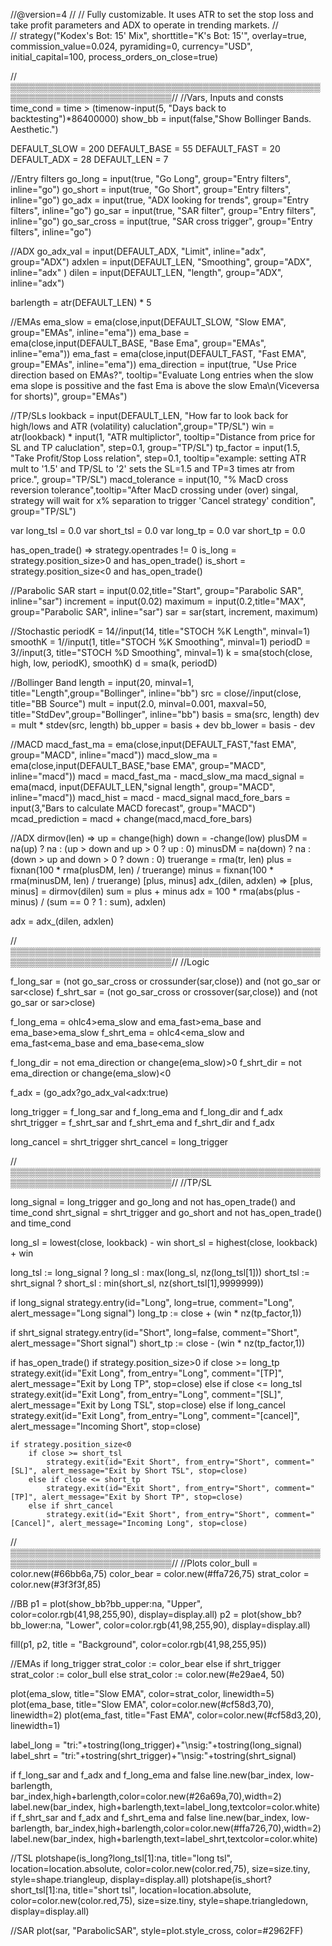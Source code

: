 //@version=4
//
//  Fully customizable. It uses ATR to set the stop loss and take profit parameters and ADX to operate in trending markets.
//  
//
strategy("Kodex's Bot: 15' Mix", shorttitle="K's Bot: 15'", overlay=true, commission_value=0.024, pyramiding=0, currency="USD", initial_capital=100, process_orders_on_close=true)


//▒▒▒▒▒▒▒▒▒▒▒▒▒▒▒▒▒▒▒▒▒▒▒▒▒▒▒▒▒▒▒▒▒▒▒▒▒▒▒▒▒▒▒▒▒▒▒▒▒▒▒▒▒▒▒▒▒▒▒▒▒▒▒▒▒▒▒▒▒▒▒▒▒▒▒▒//
//Vars, Inputs and consts
time_cond       = time > (timenow-input(5, "Days back to backtesting")*86400000)
show_bb         = input(false,"Show Bollinger Bands. Aesthetic.")


DEFAULT_SLOW    = 200
DEFAULT_BASE    = 55
DEFAULT_FAST    = 20
DEFAULT_ADX     = 28
DEFAULT_LEN     = 7

//Entry filters
go_long         = input(true, "Go Long", group="Entry filters", inline="go")
go_short        = input(true, "Go Short", group="Entry filters", inline="go")
go_adx          = input(true, "ADX looking for trends", group="Entry filters", inline="go")
go_sar          = input(true, "SAR filter", group="Entry filters", inline="go")
go_sar_cross    = input(true, "SAR cross trigger", group="Entry filters", inline="go")

//ADX
go_adx_val      = input(DEFAULT_ADX, "Limit",  inline="adx", group="ADX")
adxlen          = input(DEFAULT_LEN, "Smoothing", group="ADX", inline="adx" )
dilen           = input(DEFAULT_LEN, "length", group="ADX", inline="adx")

barlength       = atr(DEFAULT_LEN) * 5

//EMAs
ema_slow        = ema(close,input(DEFAULT_SLOW, "Slow EMA", group="EMAs", inline="ema"))
ema_base        = ema(close,input(DEFAULT_BASE, "Base Ema", group="EMAs", inline="ema"))
ema_fast        = ema(close,input(DEFAULT_FAST, "Fast EMA", group="EMAs", inline="ema"))
ema_direction   = input(true, "Use Price direction based on EMAs?", tooltip="Evaluate Long entries when the slow ema slope is possitive and the fast Ema is above the slow Ema\n(Viceversa for shorts)", group="EMAs")

//TP/SLs
lookback        = input(DEFAULT_LEN, "How far to look back for high/lows and ATR (volatility) caluclation",group="TP/SL")
win             = atr(lookback) * input(1, "ATR multiplictor", tooltip="Distance from price for SL and TP caluclation", step=0.1, group="TP/SL")
tp_factor       = input(1.5, "Take Profit/Stop Loss relation", step=0.1, tooltip="example: setting ATR mult to '1.5' and TP/SL to '2' sets the SL=1.5 and TP=3 times atr from price.", group="TP/SL")
macd_tolerance  = input(10, "% MacD cross reversion tolerance",tooltip="After MacD crossing under (over) singal, strategy will wait for x% separation to trigger 'Cancel strategy' condition", group="TP/SL")


var long_tsl = 0.0
var short_tsl = 0.0
var long_tp = 0.0
var short_tp = 0.0

has_open_trade() => strategy.opentrades != 0
is_long = strategy.position_size>0 and has_open_trade()
is_short = strategy.position_size<0 and has_open_trade()


//Parabolic SAR
start = input(0.02,title="Start", group="Parabolic SAR", inline="sar")
increment = input(0.02)
maximum = input(0.2,title="MAX", group="Parabolic SAR", inline="sar")
sar = sar(start, increment, maximum)


//Stochastic
periodK = 14//input(14, title="STOCH %K Length", minval=1)
smoothK = 1//input(1, title="STOCH %K Smoothing", minval=1)
periodD = 3//input(3, title="STOCH %D Smoothing", minval=1)
k = sma(stoch(close, high, low, periodK), smoothK)
d = sma(k, periodD)

//Bollinger Band
length = input(20, minval=1, title="Length",group="Bollinger", inline="bb")
src = close//input(close, title="BB Source")
mult = input(2.0, minval=0.001, maxval=50, title="StdDev",group="Bollinger", inline="bb")
basis = sma(src, length)
dev = mult * stdev(src, length)
bb_upper = basis + dev
bb_lower = basis - dev

//MACD
macd_fast_ma = ema(close,input(DEFAULT_FAST,"fast EMA", group="MACD", inline="macd"))
macd_slow_ma = ema(close,input(DEFAULT_BASE,"base EMA", group="MACD", inline="macd"))
macd = macd_fast_ma - macd_slow_ma
macd_signal = ema(macd, input(DEFAULT_LEN,"signal length", group="MACD", inline="macd"))
macd_hist = macd - macd_signal
macd_fore_bars  = input(3,"Bars to calculate MACD forecast", group="MACD")
mcad_prediction = macd + change(macd,macd_fore_bars)


//ADX
dirmov(len) =>
	up = change(high)
	down = -change(low)
	plusDM = na(up) ? na : (up > down and up > 0 ? up : 0)
	minusDM = na(down) ? na : (down > up and down > 0 ? down : 0)
	truerange = rma(tr, len)
	plus = fixnan(100 * rma(plusDM, len) / truerange)
	minus = fixnan(100 * rma(minusDM, len) / truerange)
	[plus, minus]
adx_(dilen, adxlen) =>
	[plus, minus] = dirmov(dilen)
	sum = plus + minus
	adx = 100 * rma(abs(plus - minus) / (sum == 0 ? 1 : sum), adxlen)

adx = adx_(dilen, adxlen)



//▒▒▒▒▒▒▒▒▒▒▒▒▒▒▒▒▒▒▒▒▒▒▒▒▒▒▒▒▒▒▒▒▒▒▒▒▒▒▒▒▒▒▒▒▒▒▒▒▒▒▒▒▒▒▒▒▒▒▒▒▒▒▒▒▒▒▒▒▒▒▒▒▒▒▒▒//
//Logic

f_long_sar = (not go_sar_cross or crossunder(sar,close)) and (not go_sar or sar<close)
f_shrt_sar = (not go_sar_cross or crossover(sar,close)) and (not go_sar or sar>close)

f_long_ema = ohlc4>ema_slow and ema_fast>ema_base and ema_base>ema_slow
f_shrt_ema = ohlc4<ema_slow and ema_fast<ema_base and ema_base<ema_slow

f_long_dir = not ema_direction or change(ema_slow)>0
f_shrt_dir = not ema_direction or change(ema_slow)<0

f_adx = (go_adx?go_adx_val<adx:true)

long_trigger = f_long_sar and f_long_ema and f_long_dir and f_adx
shrt_trigger = f_shrt_sar and f_shrt_ema and f_shrt_dir and f_adx

long_cancel = shrt_trigger
shrt_cancel = long_trigger



//▒▒▒▒▒▒▒▒▒▒▒▒▒▒▒▒▒▒▒▒▒▒▒▒▒▒▒▒▒▒▒▒▒▒▒▒▒▒▒▒▒▒▒▒▒▒▒▒▒▒▒▒▒▒▒▒▒▒▒▒▒▒▒▒▒▒▒▒▒▒▒▒▒▒▒▒//
//TP/SL

long_signal = long_trigger and go_long and not has_open_trade() and time_cond
shrt_signal = shrt_trigger and go_short and not has_open_trade() and time_cond

long_sl = lowest(close, lookback) - win
short_sl = highest(close, lookback) + win

long_tsl := long_signal ? long_sl : max(long_sl, nz(long_tsl[1]))
short_tsl := shrt_signal ? short_sl : min(short_sl, nz(short_tsl[1],9999999))


if long_signal
    strategy.entry(id="Long", long=true, comment="Long", alert_message="Long signal")
    long_tp := close + (win * nz(tp_factor,1))

if shrt_signal
    strategy.entry(id="Short", long=false, comment="Short", alert_message="Short signal")
    short_tp := close - (win * nz(tp_factor,1))
    
if has_open_trade()
    if strategy.position_size>0
        if close >= long_tp
            strategy.exit(id="Exit Long", from_entry="Long", comment="[TP]", alert_message="Exit by Long TP", stop=close)
        else if close <= long_tsl
            strategy.exit(id="Exit Long", from_entry="Long", comment="[SL]", alert_message="Exit by Long TSL", stop=close)
        else if long_cancel
            strategy.exit(id="Exit Long", from_entry="Long", comment="[cancel]", alert_message="Incoming Short", stop=close)


        
    if strategy.position_size<0
        if close >= short_tsl
            strategy.exit(id="Exit Short", from_entry="Short", comment="[SL]", alert_message="Exit by Short TSL", stop=close)
        else if close <= short_tp
            strategy.exit(id="Exit Short", from_entry="Short", comment="[TP]", alert_message="Exit by Short TP", stop=close)
        else if shrt_cancel
            strategy.exit(id="Exit Short", from_entry="Short", comment="[Cancel]", alert_message="Incoming Long", stop=close)




//▒▒▒▒▒▒▒▒▒▒▒▒▒▒▒▒▒▒▒▒▒▒▒▒▒▒▒▒▒▒▒▒▒▒▒▒▒▒▒▒▒▒▒▒▒▒▒▒▒▒▒▒▒▒▒▒▒▒▒▒▒▒▒▒▒▒▒▒▒▒▒▒▒▒▒▒//
//Plots
color_bull = color.new(#66bb6a,75)
color_bear = color.new(#ffa726,75)
strat_color = color.new(#3f3f3f,85)


    

//BB
p1 = plot(show_bb?bb_upper:na, "Upper", color=color.rgb(41,98,255,90), display=display.all)
p2 = plot(show_bb?bb_lower:na, "Lower", color=color.rgb(41,98,255,90), display=display.all)

fill(p1, p2, title = "Background", color=color.rgb(41,98,255,95))

//EMAs
if long_trigger
    strat_color := color_bear
else if shrt_trigger
    strat_color := color_bull
else
    strat_color := color.new(#e29ae4, 50)
    
plot(ema_slow, title="Slow EMA", color=strat_color, linewidth=5)
plot(ema_base, title="Slow EMA", color=color.new(#cf58d3,70), linewidth=2)
plot(ema_fast, title="Fast EMA", color=color.new(#cf58d3,20), linewidth=1)


label_long = "tri:"+tostring(long_trigger)+"\nsig:"+tostring(long_signal)
label_shrt = "tri:"+tostring(shrt_trigger)+"\nsig:"+tostring(shrt_signal)


if f_long_sar and f_adx and f_long_ema and false
    line.new(bar_index, low-barlength, bar_index,high+barlength,color=color.new(#26a69a,70),width=2)
    label.new(bar_index, high+barlength,text=label_long,textcolor=color.white)
if f_shrt_sar and f_adx and f_shrt_ema and false
    line.new(bar_index, low-barlength, bar_index,high+barlength,color=color.new(#ffa726,70),width=2)
    label.new(bar_index, high+barlength,text=label_shrt,textcolor=color.white)

//TSL
plotshape(is_long?long_tsl[1]:na, title="long tsl", location=location.absolute, color=color.new(color.red,75), size=size.tiny, style=shape.triangleup, display=display.all)
plotshape(is_short?short_tsl[1]:na, title="short tsl", location=location.absolute, color=color.new(color.red,75), size=size.tiny, style=shape.triangledown, display=display.all)


//SAR
plot(sar, "ParabolicSAR", style=plot.style_cross, color=#2962FF)
